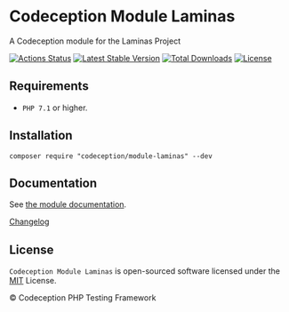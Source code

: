 # Codeception Module Laminas

A Codeception module for the Laminas Project

[![Actions Status](https://github.com/Codeception/module-laminas/workflows/CI/badge.svg)](https://github.com/Codeception/module-laminas/actions)
[![Latest Stable Version](https://poser.pugx.org/codeception/module-laminas/v/stable)](https://github.com/Codeception/module-laminas/releases)
[![Total Downloads](https://poser.pugx.org/codeception/module-laminas/downloads)](https://packagist.org/packages/codeception/module-laminas)
[![License](https://poser.pugx.org/codeception/module-laminas/license)](/LICENSE)

## Requirements

* `PHP 7.1` or higher.

## Installation

```
composer require "codeception/module-laminas" --dev
```

## Documentation

See [the module documentation](https://codeception.com/docs/modules/Laminas).

[Changelog](https://github.com/Codeception/module-laminas/releases)

## License

`Codeception Module Laminas` is open-sourced software licensed under the [MIT](/LICENSE) License.

© Codeception PHP Testing Framework
